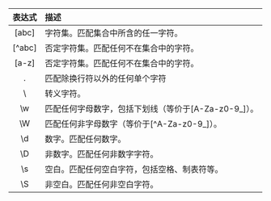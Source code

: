 | 表达式 | 描述 |
| :----:| :---- |
| [abc] | 字符集。匹配集合中所含的任一字符。|
| [^abc] | 否定字符集。匹配任何不在集合中的字符。 |
| [a-z] | 否定字符集。匹配任何不在集合中的字符。 |
| . | 匹配除换行符以外的任何单个字符 |
| \ | 转义字符。 |
| \w | 匹配任何字母数字，包括下划线（等价于[A-Za-z0-9_]）。 |
| \W | 匹配任何非字母数字（等价于[^A-Za-z0-9_]）。 |
| \d | 数字。匹配任何数字。 |
| \D | 非数字。匹配任何非数字字符。 |
| \s | 空白。匹配任何空白字符，包括空格、制表符等。 |
| \S | 非空白。匹配任何非空白字符。 |